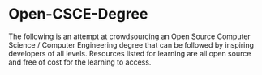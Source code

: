 # Open-CSCE-Degree

The following is an attempt at crowdsourcing an Open Source Computer Science / Computer Engineering degree that can be followed by inspiring developers of all levels. Resources listed for learning are all open source and free of cost for the learning to access. 



